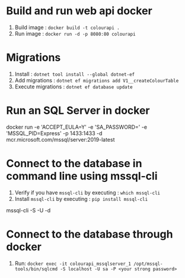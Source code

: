 # Build and run web api docker

1. Build image : `docker build -t colourapi .`
2. Run image : `docker run -d -p 8080:80 colourapi`

# Migrations

1. Install : `dotnet tool install --global dotnet-ef`
2. Add migrations : `dotnet ef migrations add V1__createColourTable`
3. Execute migrations : `dotnet ef database update`

# Run an SQL Server in docker

docker run -e 'ACCEPT_EULA=Y' -e 'SA_PASSWORD=<your strong password>' -e 'MSSQL_PID=Express' -p 1433:1433 -d mcr.microsoft.com/mssql/server:2019-latest

# Connect to the database in command line using mssql-cli

1. Verify if you have `mssql-cli` by executing : `which mssql-cli`
2. Install `mssql-cli` by executing : `pip install mssql-cli`

mssql-cli -S <server name> -U <user name> -d <database name>

# Connect to the database through docker

1. Run: `docker exec -it colourapi_mssqlserver_1 /opt/mssql-tools/bin/sqlcmd -S localhost -U sa -P <your strong password>`
